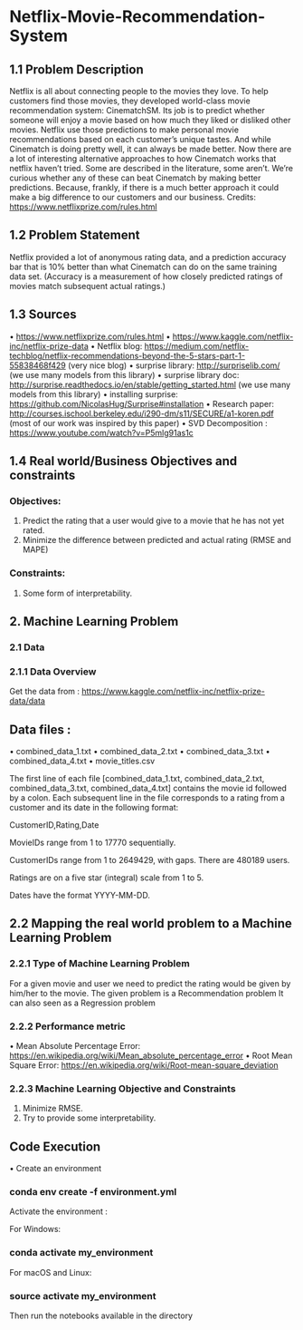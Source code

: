 # Netflix-Movie-Recommendation-System

## 1.1 Problem Description 

Netflix is all about connecting people to the movies they love. To help customers find those movies, they developed world-class movie recommendation system: CinematchSM. Its job is to predict whether someone will enjoy a movie based on how much they liked or disliked other movies. Netflix use those predictions to make personal movie recommendations based on each customer’s unique tastes. And while Cinematch is doing pretty well, it can always be made better.
Now there are a lot of interesting alternative approaches to how Cinematch works that netflix haven’t tried. Some are described in the literature, some aren’t. We’re curious whether any of these can beat Cinematch by making better predictions. Because, frankly, if there is a much better approach it could make a big difference to our customers and our business.
Credits: https://www.netflixprize.com/rules.html

## 1.2 Problem Statement 

Netflix provided a lot of anonymous rating data, and a prediction accuracy bar that is 10% better than what Cinematch can do on the same training data set. (Accuracy is a measurement of how closely predicted ratings of movies match subsequent actual ratings.)

## 1.3 Sources 

•	https://www.netflixprize.com/rules.html
•	https://www.kaggle.com/netflix-inc/netflix-prize-data
•	Netflix blog: https://medium.com/netflix-techblog/netflix-recommendations-beyond-the-5-stars-part-1-55838468f429 (very nice blog)
•	surprise library: http://surpriselib.com/ (we use many models from this library)
•	surprise library doc: http://surprise.readthedocs.io/en/stable/getting_started.html (we use many models from this library)
•	installing surprise: https://github.com/NicolasHug/Surprise#installation
•	Research paper: http://courses.ischool.berkeley.edu/i290-dm/s11/SECURE/a1-koren.pdf (most of our work was inspired by this paper)
•	SVD Decomposition : https://www.youtube.com/watch?v=P5mlg91as1c

## 1.4 Real world/Business Objectives and constraints 

### Objectives:

1.	Predict the rating that a user would give to a movie that he has not yet rated.
2.	Minimize the difference between predicted and actual rating (RMSE and MAPE) 

### Constraints:

1.	Some form of interpretability.

## 2. Machine Learning Problem 

### 2.1 Data 

### 2.1.1 Data Overview 

Get the data from : https://www.kaggle.com/netflix-inc/netflix-prize-data/data

## Data files :
•	combined_data_1.txt
•	combined_data_2.txt
•	combined_data_3.txt
•	combined_data_4.txt
•	movie_titles.csv
  
The first line of each file [combined_data_1.txt, combined_data_2.txt, combined_data_3.txt, combined_data_4.txt] contains the movie id followed by a colon. 
Each subsequent line in the file corresponds to a rating from a customer and its date in the following format:

CustomerID,Rating,Date

MovieIDs range from 1 to 17770 sequentially.

CustomerIDs range from 1 to 2649429, with gaps. There are 480189 users.

Ratings are on a five star (integral) scale from 1 to 5.

Dates have the format YYYY-MM-DD.

## 2.2 Mapping the real world problem to a Machine Learning Problem 

### 2.2.1 Type of Machine Learning Problem 

For a given movie and user we need to predict the rating would be given by him/her to the movie. 
The given problem is a Recommendation problem 
It can also seen as a Regression problem 

### 2.2.2 Performance metric 

•	Mean Absolute Percentage Error: https://en.wikipedia.org/wiki/Mean_absolute_percentage_error
•	Root Mean Square Error: https://en.wikipedia.org/wiki/Root-mean-square_deviation

### 2.2.3 Machine Learning Objective and Constraints 

1.	Minimize RMSE.
2.	Try to provide some interpretability.


## Code Execution
• Create an environment 

### conda env create -f environment.yml

Activate the environment :

For Windows:

### conda activate my_environment

For macOS and Linux:

### source activate my_environment

Then run the notebooks available in the directory

